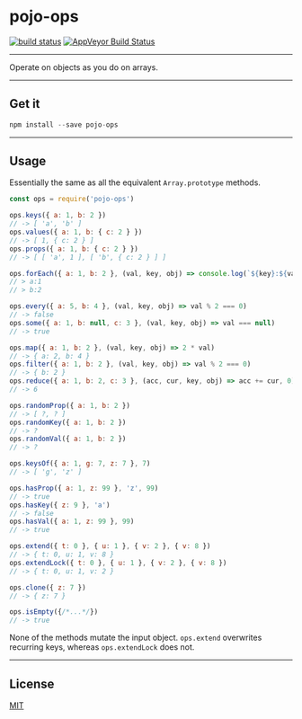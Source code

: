 # pojo-ops

[![build status](http://img.shields.io/travis/chiefBiiko/pojo-ops.svg?style=flat)](http://travis-ci.org/chiefBiiko/pojo-ops) [![AppVeyor Build Status](https://ci.appveyor.com/api/projects/status/github/chiefBiiko/pojo-ops?branch=master&svg=true)](https://ci.appveyor.com/project/chiefBiiko/pojo-ops)

***

Operate on objects as you do on arrays.

***

## Get it

```js
npm install --save pojo-ops
```

***

## Usage

Essentially the same as all the equivalent `Array.prototype` methods.

```js
const ops = require('pojo-ops')

ops.keys({ a: 1, b: 2 })
// -> [ 'a', 'b' ]
ops.values({ a: 1, b: { c: 2 } })
// -> [ 1, { c: 2 } ]
ops.props({ a: 1, b: { c: 2 } })
// -> [ [ 'a', 1 ], [ 'b', { c: 2 } ] ]

ops.forEach({ a: 1, b: 2 }, (val, key, obj) => console.log(`${key}:${val}`))
// > a:1
// > b:2

ops.every({ a: 5, b: 4 }, (val, key, obj) => val % 2 === 0)
// -> false
ops.some({ a: 1, b: null, c: 3 }, (val, key, obj) => val === null)
// -> true

ops.map({ a: 1, b: 2 }, (val, key, obj) => 2 * val)
// -> { a: 2, b: 4 }
ops.filter({ a: 1, b: 2 }, (val, key, obj) => val % 2 === 0)
// -> { b: 2 }
ops.reduce({ a: 1, b: 2, c: 3 }, (acc, cur, key, obj) => acc += cur, 0)
// -> 6

ops.randomProp({ a: 1, b: 2 })
// -> [ ?, ? ]
ops.randomKey({ a: 1, b: 2 })
// -> ?
ops.randomVal({ a: 1, b: 2 })
// -> ?

ops.keysOf({ a: 1, g: 7, z: 7 }, 7)
// -> [ 'g', 'z' ]

ops.hasProp({ a: 1, z: 99 }, 'z', 99)
// -> true
ops.hasKey({ z: 9 }, 'a')
// -> false
ops.hasVal({ a: 1, z: 99 }, 99)
// -> true

ops.extend({ t: 0 }, { u: 1 }, { v: 2 }, { v: 8 })
// -> { t: 0, u: 1, v: 8 }
ops.extendLock({ t: 0 }, { u: 1 }, { v: 2 }, { v: 8 })
// -> { t: 0, u: 1, v: 2 }

ops.clone({ z: 7 })
// -> { z: 7 }

ops.isEmpty({/*...*/})
// -> true
```
None of the methods mutate the input object. `ops.extend` overwrites recurring keys, whereas `ops.extendLock` does not.

***

## License

[MIT](./license.md)
